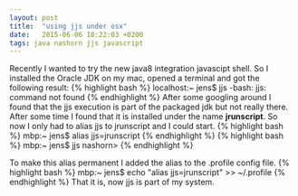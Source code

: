 ```yaml
---
layout: post
title:  "using jjs under osx"
date:   2015-06-06 18:22:03 +0200
tags: java nashorn jjs javascript
---
```

Recently I wanted to try the new java8 integration javascipt shell. So I installed the Oracle JDK on my mac, opened a terminal and got the following result:
{% highlight bash %}
localhost:~ jens$ jjs
-bash: jjs: command not found
{% endhighlight %}
After some googling around I found that the jjs execution is part of the packaged jdk but not really there. After some time I found that it is installed under the name **jrunscript**. So now I only had to alias jjs to jrunscript and I could start.
{% highlight bash %}
mbp:~ jens$ alias jjs=jrunscript
{% endhighlight %}
{% highlight bash %}
mbp:~ jens$ jjs
nashorn>
{% endhighlight %}

To make this alias permanent I added the alias to the .profile config file.
{% highlight bash %}
mbp:~ jens$ echo "alias jjs=jrunscript" >> ~/.profile
{% endhighlight %}
That it is, now jjs is part of my system.
